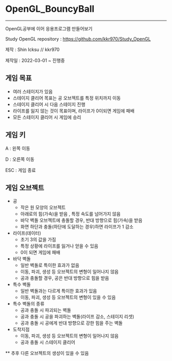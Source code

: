 # OpenGL_BouncyBall
-----------------------------
OpenGL공부에 이어 응용프로그램 만들어보기

Study OpenGL repository : https://github.com/kkr970/Study_OpenGL

제작 : Shin Icksu // kkr970

제작일 : 2022-03-01 ~ 진행중


게임 목표
----------------------------
* 여러 스테이지가 있음
* 스테이지 클리어 목표는 공 오브젝트를 특정 위치까지 이동
* 스테이지 클리어 시 다음 스테이지 진행
* 라이프를 잃지 않는 것이 목표이며, 라이프가 0이되면 게임에 패배
* 모든 스테이지 클리어 시 게임에 승리


게임 키
-----------------------------
A : 왼쪽 이동

D : 오른쪽 이동

ESC : 게임 종료


게임 오브젝트
-----------------------------
* 공
  * 작은 원 모양의 오브젝트
  * 아래로의 힘(가속)을 받음 , 특정 속도를 넘어가지 않음
  * 바닥 벽돌 오브젝트에 충돌할 경우, 반대 방향으로 힘(가속)을 받음
  * 화면 하단과 충돌(하단에 도달하는 경우)하면 라이프가 1 감소
* 라이프(데이터)
  * 초기 3의 값을 가짐
  * 특정 상황에 라이프를 잃거나 얻을 수 있음
  * 0이 되면 게임에 패배
* 바닥 벽돌
  * 일반 벽돌로 특이한 효과가 없음
  * 이동, 파괴, 생성 등 오브젝트의 변형이 일어나지 않음
  * 공과 충돌할 경우, 공은 반대 방향으로 힘을 받음
* 특수 벽돌
  * 일반 벽돌과는 다르게 특이한 효과가 있음
  * 이동, 파괴, 생성 등 오브젝트의 변형이 있을 수 있음
* 특수 벽돌의 종류
  * 공과 충돌 시 파괴되는 벽돌
  * 공과 충돌 시 공을 파괴하는 벽돌(라이프 감소, 스테이지 리셋)
  * 공과 충돌 시 공에게 반대 방향으로 강한 힘을 주는 벽돌
* 도착지점
  * 이동, 파괴, 생성 등 오브젝트의 변형이 일어나지 않음
  * 공과 충돌 시 스테이지 클리어

** 추후 다른 오브젝트의 생성이 있을 수 있음
